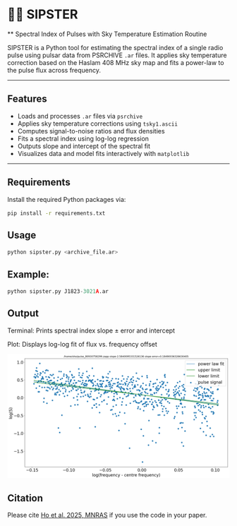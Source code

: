 # 🧔🏻 SIPSTER
** Spectral Index of Pulses with Sky Temperature Estimation Routine

SIPSTER is a Python tool for estimating the spectral index of a single radio pulse using pulsar data from PSRCHIVE `.ar` files. It applies sky temperature correction based on the Haslam 408 MHz sky map and fits a power-law to the pulse flux across frequency.

---

## Features

- Loads and processes `.ar` files via `psrchive`
- Applies sky temperature corrections using `tsky1.ascii`
- Computes signal-to-noise ratios and flux densities
- Fits a spectral index using log-log regression
- Outputs slope and intercept of the spectral fit
- Visualizes data and model fits interactively with `matplotlib`

---

## Requirements

Install the required Python packages via:

```bash
pip install -r requirements.txt  
```

## Usage
``` python
python sipster.py <archive_file.ar>
```

## Example:
``` python
python sipster.py J1823-3021A.ar  
```

## Output
Terminal: Prints spectral index slope ± error and intercept  

Plot: Displays log-log fit of flux vs. frequency offset

<img src="sipster_exampleplot.png" alt="sipster" width="1000">

## Citation
Please cite [Ho et al. 2025, MNRAS](https://academic.oup.com/mnras/advance-article/doi/10.1093/mnras/staf995/8168211?utm_source=advanceaccess&utm_campaign=mnras&utm_medium=email&login=false) if you use the code in your paper.

